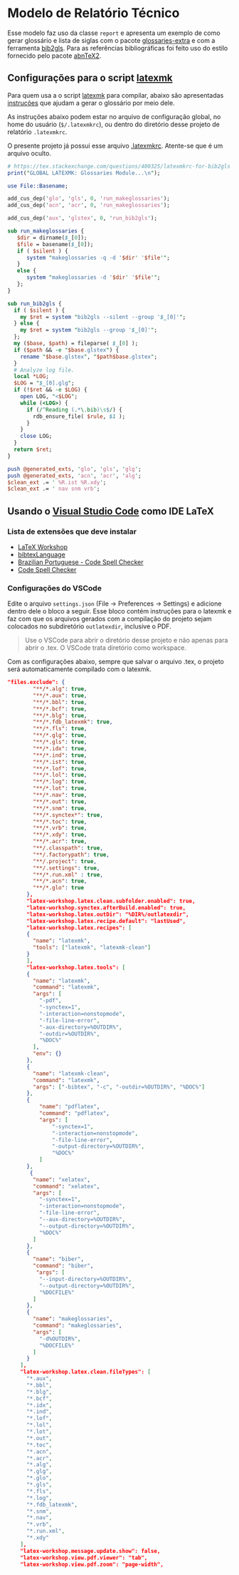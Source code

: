 # Modelo de Relatório Técnico

Esse modelo faz uso da classe `report` e apresenta um exemplo de como gerar glossário e lista de siglas com o pacote [glossaries-extra](https://www.ctan.org/pkg/glossaries-extra) e com a ferramenta [bib2gls](https://www.ctan.org/pkg/bib2gls). Para as referências bibliográficas foi feito uso do estilo fornecido pelo pacote [abnTeX2](https://github.com/abntex/abntex2).


## Configurações para o script [latexmk](https://mg.readthedocs.io/latexmk.html)

Para quem usa a o script [latexmk](https://mg.readthedocs.io/latexmk.html) para compilar, abaixo são apresentadas [instruções](https://tex.stackexchange.com/questions/1226/how-to-make-latexmk-use-makeglossaries/1228#1228) que ajudam a gerar o glossário por meio dele. 

As instruções abaixo podem estar no arquivo de configuração global, no home do usuário (`$/.latexmkrc`), ou dentro do diretório desse projeto de relatório `.latexmkrc`. 

O presente projeto já possui esse arquivo [.latexmkrc](.latexmkrc). Atente-se que é um arquivo oculto.

```perl
# https://tex.stackexchange.com/questions/400325/latexmkrc-for-bib2gls
print("GLOBAL LATEXMK: Glossaries Module...\n");

use File::Basename;

add_cus_dep('glo', 'gls', 0, 'run_makeglossaries');
add_cus_dep('acn', 'acr', 0, 'run_makeglossaries');

add_cus_dep('aux', 'glstex', 0, 'run_bib2gls');

sub run_makeglossaries {
   $dir = dirname($_[0]);
   $file = basename($_[0]);
   if ( $silent ) {
      system "makeglossaries -q -d '$dir' '$file'";
   }
   else {
      system "makeglossaries -d '$dir' '$file'";
   };
}

sub run_bib2gls {
  if ( $silent ) {
    my $ret = system "bib2gls --silent --group '$_[0]'";
  } else {
    my $ret = system "bib2gls --group '$_[0]'";
  };
  my ($base, $path) = fileparse( $_[0] );
  if ($path && -e "$base.glstex") {
    rename "$base.glstex", "$path$base.glstex";
  }
  # Analyze log file.
  local *LOG;
  $LOG = "$_[0].glg";
  if (!$ret && -e $LOG) {
    open LOG, "<$LOG";
    while (<LOG>) {
      if (/^Reading (.*\.bib)\s$/) {
        rdb_ensure_file( $rule, $1 );
      }
    }
    close LOG;
  }
  return $ret;
}

push @generated_exts, 'glo', 'gls', 'glg';
push @generated_exts, 'acn', 'acr', 'alg';
$clean_ext .= ' %R.ist %R.xdy';
$clean_ext .= ' nav snm vrb';

```


## Usando o [Visual Studio Code](https://code.visualstudio.com/) como IDE LaTeX

### Lista de extensões que deve instalar

- [LaTeX Workshop](https://marketplace.visualstudio.com/items?itemName=James-Yu.latex-workshop)
- [bibtexLanguage](https://marketplace.visualstudio.com/items?itemName=phr0s.bib)
- [Brazilian Portuguese - Code Spell Checker](https://marketplace.visualstudio.com/items?itemName=streetsidesoftware.code-spell-checker-portuguese-brazilian)
- [Code Spell Checker](https://marketplace.visualstudio.com/items?itemName=streetsidesoftware.code-spell-checker)

### Configurações do VSCode

Edite o arquivo `settings.json` (File -> Preferences -> Settings) e adicione dentro dele o bloco a seguir. Esse bloco contém instruções para o latexmk e faz com que os arquivos gerados com a compilação do projeto sejam colocados no subdiretório `outlatexdir`, inclusive o PDF.

> Use o VSCode para abrir o diretório desse projeto e não apenas para abrir o .tex. O VSCode trata diretório como workspace.

Com as configurações abaixo, sempre que salvar o arquivo .tex, o projeto será automaticamente compilado com o latexmk.

```json
"files.exclude": {
        "**/*.alg": true,
        "**/*.aux": true,
        "**/*.bbl": true,
        "**/*.bcf": true,
        "**/*.blg": true,
        "**/*.fdb_latexmk": true,
        "**/*.fls": true,
        "**/*.glg": true,
        "**/*.gls": true,
        "**/*.idx": true,
        "**/*.ind": true,
        "**/*.ist": true,
        "**/*.lof": true,
        "**/*.lol": true,
        "**/*.log": true,
        "**/*.lot": true,
        "**/*.nav": true,
        "**/*.out": true,
        "**/*.snm": true,
        "**/*.synctex*": true,
        "**/*.toc": true,
        "**/*.vrb": true,
        "**/*.xdy": true,
        "**/*.acr": true,
        "**/.classpath": true,
        "**/.factorypath": true,
        "**/.project": true,
        "**/.settings": true,
        "**/*.run.xml" : true,
        "**/*.acn": true,
        "**/*.glo": true
      },
      "latex-workshop.latex.clean.subfolder.enabled": true,
      "latex-workshop.synctex.afterBuild.enabled": true,
      "latex-workshop.latex.outDir": "%DIR%/outlatexdir",
      "latex-workshop.latex.recipe.default": "lastUsed",
      "latex-workshop.latex.recipes": [
      {
        "name": "latexmk",
        "tools": ["latexmk", "latexmk-clean"]
      }
      ],
      "latex-workshop.latex.tools": [
      {
        "name": "latexmk",
        "command": "latexmk",
        "args": [
          "-pdf",
          "-synctex=1",
          "-interaction=nonstopmode",
          "-file-line-error",
          "-aux-directory=%OUTDIR%",
          "-outdir=%OUTDIR%",
          "%DOC%"
        ],
        "env": {}
      },
      {
        "name": "latexmk-clean",
        "command": "latexmk",
        "args": ["-bibtex", "-c", "-outdir=%OUTDIR%", "%DOC%"]
      },
      {
          "name": "pdflatex",
          "command": "pdflatex",
          "args": [
              "-synctex=1",
              "-interaction=nonstopmode",
              "-file-line-error",
              "-output-directory=%OUTDIR%",
              "%DOC%"
          ]
      },
       {
        "name": "xelatex",
        "command": "xelatex",
        "args": [
          "-synctex=1",
          "-interaction=nonstopmode",
          "-file-line-error",
          "--aux-directory=%OUTDIR%",
          "--output-directory=%OUTDIR%",
          "%DOC%"
        ]
      },
      {
        "name": "biber",
        "command": "biber",
         "args": [
          "--input-directory=%OUTDIR%",
          "--output-directory=%OUTDIR%",
          "%DOCFILE%"
        ]
      },
      {
        "name": "makeglossaries",
        "command": "makeglossaries",
        "args": [
          "-d%OUTDIR%",
          "%DOCFILE%"
        ]
      }
    ],
    "latex-workshop.latex.clean.fileTypes": [
      "*.aux",
      "*.bbl",
      "*.blg",
      "*.bcf",
      "*.idx",
      "*.ind",
      "*.lof",
      "*.lol",
      "*.lot",
      "*.out",
      "*.toc",
      "*.acn",
      "*.acr",
      "*.alg",
      "*.glg",
      "*.glo",
      "*.gls",
      "*.fls",
      "*.log",
      "*.fdb_latexmk",
      "*.snm",
      "*.nav",
      "*.vrb",
      "*.run.xml",
      "*.xdy"
    ],
    "latex-workshop.message.update.show": false,
    "latex-workshop.view.pdf.viewer": "tab",
    "latex-workshop.view.pdf.zoom": "page-width",
```

